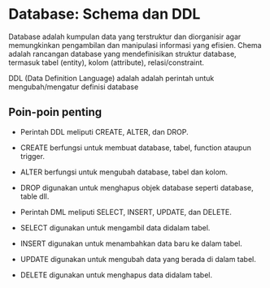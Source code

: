 # Database: Schema dan DDL

Database adalah kumpulan data yang terstruktur dan diorganisir agar memungkinkan pengambilan dan manipulasi informasi yang efisien. Chema adalah rancangan database yang mendefinisikan struktur database, termasuk tabel (entity), kolom (attribute), relasi/constraint.

DDL (Data Definition Language) adalah adalah perintah untuk mengubah/mengatur definisi database

## Poin-poin penting
- Perintah DDL meliputi CREATE, ALTER, dan DROP.
- CREATE berfungsi untuk membuat database, tabel, function ataupun trigger.
- ALTER berfungsi untuk mengubah database, tabel dan kolom.
- DROP digunakan untuk menghapus objek database seperti database, table dll.

- Perintah DML meliputi SELECT, INSERT, UPDATE, dan DELETE.
- SELECT digunakan untuk mengambil data didalam tabel.
- INSERT digunakan untuk menambahkan data baru ke dalam tabel.
- UPDATE digunakan untuk mengubah data yang berada di dalam tabel.
- DELETE digunakan untuk menghapus data didalam tabel.
